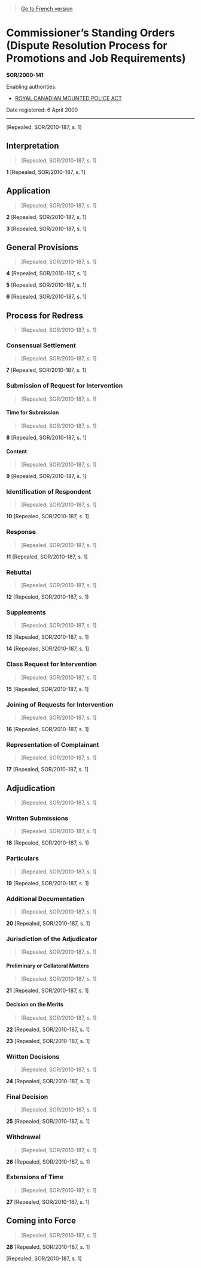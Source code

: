 > [Go to French version](/fr/Règlements/Décrets,%20ordonnances%20et%20règlements%20statutaires/2000/141.md)

# Commissioner’s Standing Orders (Dispute Resolution Process for Promotions and Job Requirements)

**SOR/2000-141**

Enabling authorities: 
- [ROYAL CANADIAN MOUNTED POLICE ACT](/en/Acts/Revised%20Statutes%20of%20Canada/R/R-10.md)

Date registered: 6 April 2000

----------


[Repealed, SOR/2010-187, s. 1]



## Interpretation
> [Repealed, SOR/2010-187, s. 1]



**1** [Repealed, SOR/2010-187, s. 1]




## Application
> [Repealed, SOR/2010-187, s. 1]



**2** [Repealed, SOR/2010-187, s. 1]



**3** [Repealed, SOR/2010-187, s. 1]




## General Provisions
> [Repealed, SOR/2010-187, s. 1]



**4** [Repealed, SOR/2010-187, s. 1]



**5** [Repealed, SOR/2010-187, s. 1]



**6** [Repealed, SOR/2010-187, s. 1]




## Process for Redress
> [Repealed, SOR/2010-187, s. 1]




### Consensual Settlement
> [Repealed, SOR/2010-187, s. 1]



**7** [Repealed, SOR/2010-187, s. 1]




### Submission of Request for Intervention
> [Repealed, SOR/2010-187, s. 1]




#### Time for Submission
> [Repealed, SOR/2010-187, s. 1]



**8** [Repealed, SOR/2010-187, s. 1]




#### Content
> [Repealed, SOR/2010-187, s. 1]



**9** [Repealed, SOR/2010-187, s. 1]




### Identification of Respondent
> [Repealed, SOR/2010-187, s. 1]



**10** [Repealed, SOR/2010-187, s. 1]




### Response
> [Repealed, SOR/2010-187, s. 1]



**11** [Repealed, SOR/2010-187, s. 1]




### Rebuttal
> [Repealed, SOR/2010-187, s. 1]



**12** [Repealed, SOR/2010-187, s. 1]




### Supplements
> [Repealed, SOR/2010-187, s. 1]



**13** [Repealed, SOR/2010-187, s. 1]



**14** [Repealed, SOR/2010-187, s. 1]




### Class Request for Intervention
> [Repealed, SOR/2010-187, s. 1]



**15** [Repealed, SOR/2010-187, s. 1]




### Joining of Requests for Intervention
> [Repealed, SOR/2010-187, s. 1]



**16** [Repealed, SOR/2010-187, s. 1]




### Representation of Complainant
> [Repealed, SOR/2010-187, s. 1]



**17** [Repealed, SOR/2010-187, s. 1]




## Adjudication
> [Repealed, SOR/2010-187, s. 1]




### Written Submissions
> [Repealed, SOR/2010-187, s. 1]



**18** [Repealed, SOR/2010-187, s. 1]




### Particulars
> [Repealed, SOR/2010-187, s. 1]



**19** [Repealed, SOR/2010-187, s. 1]




### Additional Documentation
> [Repealed, SOR/2010-187, s. 1]



**20** [Repealed, SOR/2010-187, s. 1]




### Jurisdiction of the Adjudicator
> [Repealed, SOR/2010-187, s. 1]




#### Preliminary or Collateral Matters
> [Repealed, SOR/2010-187, s. 1]



**21** [Repealed, SOR/2010-187, s. 1]




#### Decision on the Merits
> [Repealed, SOR/2010-187, s. 1]



**22** [Repealed, SOR/2010-187, s. 1]



**23** [Repealed, SOR/2010-187, s. 1]




### Written Decisions
> [Repealed, SOR/2010-187, s. 1]



**24** [Repealed, SOR/2010-187, s. 1]




### Final Decision
> [Repealed, SOR/2010-187, s. 1]



**25** [Repealed, SOR/2010-187, s. 1]




### Withdrawal
> [Repealed, SOR/2010-187, s. 1]



**26** [Repealed, SOR/2010-187, s. 1]




### Extensions of Time
> [Repealed, SOR/2010-187, s. 1]



**27** [Repealed, SOR/2010-187, s. 1]




## Coming into Force
> [Repealed, SOR/2010-187, s. 1]



**28** [Repealed, SOR/2010-187, s. 1]


[Repealed, SOR/2010-187, s. 1]


